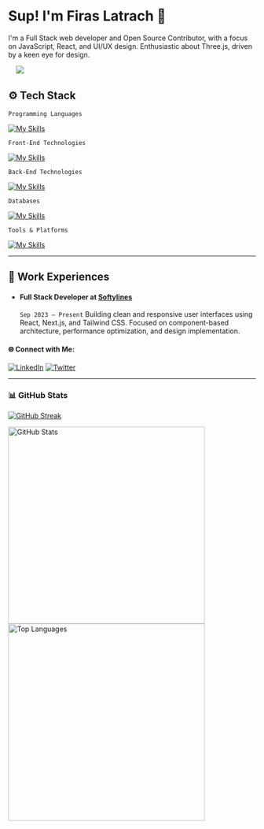 # Sup! I'm Firas Latrach 👋

I'm a Full Stack web developer and Open Source Contributor, with a focus on JavaScript, React, and UI/UX design. Enthusiastic about Three.js, driven by a keen eye for design.

<a href="https://x.com/Firas_Latrech" target="_blank" rel="noreferrer"></a>&nbsp;&nbsp;&nbsp;
<a href="https://www.github.com/FirasLatrech" target="_blank" rel="noreferrer"><img src="https://img.shields.io/github/followers/ramxcodes?logo=github&style=for-the-badge&color=3382ed&labelColor=1c1917" /></a>&nbsp;&nbsp;&nbsp; 


## ⚙️ Tech Stack

```Programming Languages```

[![My Skills](https://skillicons.dev/icons?i=js,ts&theme=light)](https://skills.thijs.gg)

```Front-End Technologies```

[![My Skills](https://skillicons.dev/icons?i=nextjs,react,tailwind&theme=light)](https://skills.thijs.gg)

```Back-End Technologies```

[![My Skills](https://skillicons.dev/icons?i=nodejs,firebase,express,bun,prisma&theme=light)](https://skills.thijs.gg)

```Databases```

[![My Skills](https://skillicons.dev/icons?i=mongodb,postgres&theme=light)](https://skills.thijs.gg)

```Tools & Platforms```

[![My Skills](https://skillicons.dev/icons?i=powershell,vscode,replit,vite,md,git,github,postman,netlify,vercel,aws,gcp,figma&theme=light)](https://skills.thijs.gg)

---

## 🏢 Work Experiences

- #### Full Stack Developer at [Softylines]([https://www.softylines.com/])
  ```Sep 2023 – Present```
Building clean and responsive user interfaces using React, Next.js, and Tailwind CSS. Focused on component-based architecture, performance optimization, and design implementation.


<h4>🌐 Connect with Me:</h4>

[![LinkedIn](https://skillicons.dev/icons?i=linkedin)](https://www.linkedin.com/in/firaslatrech/)
[![Twitter](https://skillicons.dev/icons?i=twitter)](https://x.com/Firas_Latrech)


---

### 📊 GitHub Stats

<p align="left">
   <a href="https://www.github.com/FirasLatrech">
        <img alt="GitHub Streak" src="https://streak-stats.demolab.com?user=ramxcodes&theme=radical&border_radius=2.5"/>
   </a>
</p>

<p align="left">
<a href="https://www.github.com/FirasLatrech">
        <img alt="GitHub Stats" src="https://readme-stats.warengonzaga.com/api?username=ramxcodes&show_icons=true&count_private=true&theme=radical" width="400px"/>
</a>

<a href="https://www.github.com/FirasLatrech">
        <img alt="Top Languages" src="https://readme-stats.warengonzaga.com/api/top-langs?username=ramxcodes&layout=compact&theme=radical" width="400px"/>
</a>
</p>
